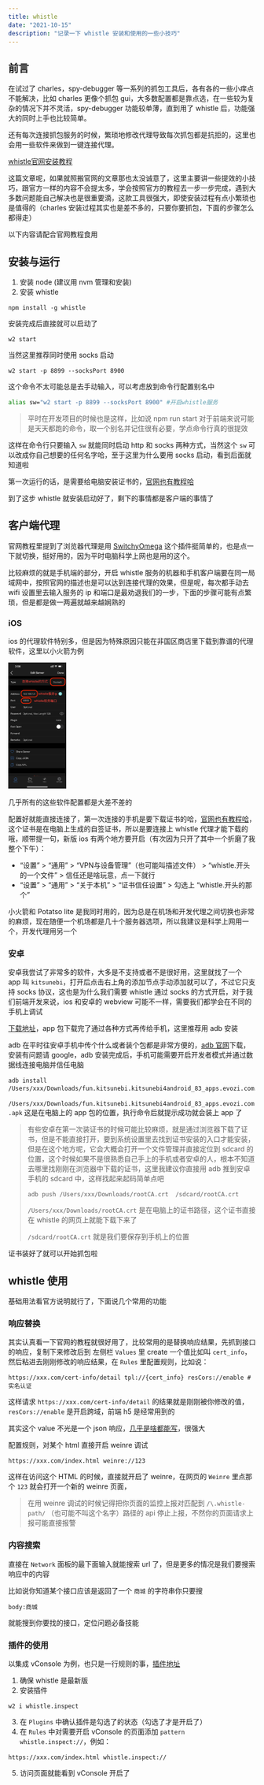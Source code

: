 ```yaml
---
title: whistle
date: "2021-10-15"
description: "记录一下 whistle 安装和使用的一些小技巧"
---
```



## 前言

在试过了 charles，spy-debugger 等一系列的抓包工具后，各有各的一些小痒点不能解决，比如 charles 更像个抓包 gui，大多数配置都是靠点选，在一些较为复杂的情况下并不灵活，spy-debugger 功能较单薄，直到用了 whistle 后，功能强大的同时上手也比较简单。

还有每次连接抓包服务的时候，繁琐地修改代理导致每次抓包都是抗拒的，这里也会用一些软件来做到一键连接代理。

[whistle官网安装教程](https://wproxy.org/whistle/install.html)

这篇文章呢，如果就照搬官网的文章那也太没诚意了，这里主要讲一些提效的小技巧，跟官方一样的内容不会提太多，学会按照官方的教程去一步一步完成，遇到大多数问题能自己解决也是很重要滴，这款工具很强大，即使安装过程有点小繁琐也是值得的（charles 安装过程其实也是差不多的，只要你要抓包，下面的步骤怎么都得走）

以下内容请配合官网教程食用

## 安装与运行

1. 安装 node (建议用 nvm 管理和安装)
2. 安装 whistle

```shell
npm install -g whistle
```

安装完成后直接就可以启动了

```shell
w2 start
```

当然这里推荐同时使用 socks 启动

```shell
w2 start -p 8899 --socksPort 8900
```

这个命令不太可能总是去手动输入，可以考虑放到命令行配置别名中

```bash
alias sw="w2 start -p 8899 --socksPort 8900" #开启whistle服务
```

> 平时在开发项目的时候也是这样，比如说 npm run start 对于前端来说可能是天天都跑的命令，取一个别名并记住很有必要，学点命令行真的很提效

这样在命令行只要输入 `sw` 就能同时启动 http 和 socks 两种方式，当然这个 `sw` 可以改成你自己想要的任何名字哈，至于这里为什么要用 socks 启动，看到后面就知道啦

第一次运行的话，是需要给电脑安装证书的，[官网也有教程哈](http://wproxy.org/whistle/webui/https.html)

到了这步 whistle 就安装启动好了，剩下的事情都是客户端的事情了

## 客户端代理

官网教程里提到了浏览器代理是用 [SwitchyOmega](https://chrome.google.com/webstore/detail/padekgcemlokbadohgkifijomclgjgif) 这个插件挺简单的，也是点一下就切换，挺好用的，因为平时电脑科学上网也是用的这个。

比较麻烦的就是手机端的部分，开启 whistle 服务的机器和手机客户端要在同一局域网中，按照官网的描述也是可以达到连接代理的效果，但是呢，每次都手动去 wifi 设置里去输入服务的 ip 和端口是最劝退我们的一步，下面的步骤可能有点繁琐，但是都是做一两遍就越来越娴熟的

### iOS

ios 的代理软件特别多，但是因为特殊原因只能在非国区商店里下载到靠谱的代理软件，这里以小火箭为例

<img src="./shadowrocket_w2.jpeg" alt="shadowrocket配置" style="zoom: 25%;" />

几乎所有的这些软件配置都是大差不差的

配置好就能直接连接了，第一次连接的手机是要下载证书的哈，[官网也有教程哈](http://wproxy.org/whistle/webui/https.html)，这个证书是在电脑上生成的自签证书，所以是要连接上 whistle 代理才能下载的哦，顺带提一句，新版 ios 有两个地方要开启（有次因为只开了其中一个折磨了我整个下午）：

-  “设置” > “通用” > “VPN与设备管理”（也可能叫描述文件） > “whistle.开头的一个文件” > 信任还是啥玩意，点一下就行
- “设置” > “通用” > “关于本机” > “证书信任设置”  > 勾选上 “whistle.开头的那个”

小火箭和 Potatso lite 是我同时用的，因为总是在机场和开发代理之间切换也非常的麻烦，现在随便一个机场都是几十个服务器选项，所以我建议是科学上网用一个，开发代理用另一个

### 安卓

安卓我尝试了非常多的软件，大多是不支持或者不是很好用，这里就找了一个 app 叫 `kitsunebi`，打开后点击右上角的添加节点手动添加就可以了，不过它只支持 socks 协议，这也是为什么我们需要 whistle 通过 socks 的方式开启，对于我们前端开发来说，ios 和安卓的 webview 可能不一样，需要我们都学会在不同的手机上调试

[下载地址](https://github.com/zqcccc/wechat-mall/releases/download/0.0.2/fun.kitsunebi.kitsunebi4android_83_apps.evozi.com.apk)，app 包下载完了通过各种方式再传给手机，这里推荐用 adb 安装

adb 在平时往安卓手机中传个什么或者装个包都是非常方便的，[adb 官网](https://developer.android.com/studio/command-line/adb)下载，安装有问题请 google，adb 安装完成后，手机可能需要开启开发者模式并通过数据线连接电脑并信任电脑

```shell
adb install /Users/xxx/Downloads/fun.kitsunebi.kitsunebi4android_83_apps.evozi.com.apk
```

`/Users/xxx/Downloads/fun.kitsunebi.kitsunebi4android_83_apps.evozi.com.apk` 这是在电脑上的 app 包的位置，执行命令后就提示成功就会装上 app 了

> 有些安卓在第一次装证书的时候可能比较麻烦，就是通过浏览器下载了证书，但是不能直接打开，要到系统设置里去找到证书安装的入口才能安装，但是在这个地方呢，它会大概会打开一个文件管理并直接定位到 sdcard 的位置，这个时候如果不是很熟悉自己手上的手机或者安卓的人，根本不知道去哪里找刚刚在浏览器中下载的证书，这里我建议你直接用 adb 推到安卓手机的 sdcard 中，这样找起来起码简单点吧
>
> ```shell
> adb push /Users/xxx/Downloads/rootCA.crt  /sdcard/rootCA.crt
> ```
>
> `/Users/xxx/Downloads/rootCA.crt` 是在电脑上的证书路径，这个证书直接在 whistle 的网页上就能下载下来了
>
> `/sdcard/rootCA.crt` 就是我们要保存到手机上的位置

证书装好了就可以开始抓包啦

## whistle 使用

基础用法看官方说明就行了，下面说几个常用的功能

### 响应替换

其实认真看一下官网的教程就很好用了，比较常用的是替换响应结果，先抓到接口的响应，复制下来修改后到 左侧栏 `Values` 里 create 一个值比如叫 `cert_info`，然后粘进去刚刚修改的响应结果，在 `Rules` 里配置规则，比如说：

```
https://xxx.com/cert-info/detail tpl://{cert_info} resCors://enable #实名认证
```

这样请求 `https://xxx.com/cert-info/detail` 的结果就是刚刚被你修改的值，`resCors://enable` 是开启跨域，前端 h5 是经常用到的

其实这个 value 不光是一个 json 响应，[几乎是啥都能写](http://wproxy.org/whistle/frequet.html)，很强大

配置规则，对某个 html 直接开启 weinre 调试

```
https://xxx.com/index.html weinre://123
```

这样在访问这个 HTML 的时候，直接就开启了 weinre，在网页的 `Weinre` 里点那个 `123` 就会打开一个新的 weinre 页面，

>  在用 weinre 调试的时候记得把你页面的监控上报对匹配到 `/\.whistle-path/` （也可能不叫这个名字）路径的 api 停止上报，不然你的页面请求上报可能直接报警

### 内容搜索

直接在 `Network` 面板的最下面输入就能搜索 url 了，但是更多的情况是我们要搜索响应中的内容

比如说你知道某个接口应该是返回了一个 `商城` 的字符串你只要搜

```
body:商城
```

就能搜到你要找的接口，定位问题必备技能

### 插件的使用

以集成 vConsole 为例，也只是一行规则的事，[插件地址](https://github.com/whistle-plugins/whistle.inspect)

1. 确保 whistle 是最新版
2. 安装插件

```
w2 i whistle.inspect
```

3. 在 `Plugins` 中确认插件是勾选了的状态（勾选了才是开启了）
4. 在 `Rules` 中对需要开启 vConsole 的页面添加 `pattern whistle.inspect://`，例如：

```
https://xxx.com/index.html whistle.inspect://
```

5. 访问页面就能看到 vConsole 开启了


